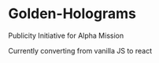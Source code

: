 # Golden-Holograms
Publicity Initiative for Alpha Mission


Currently converting from vanilla JS to react 

